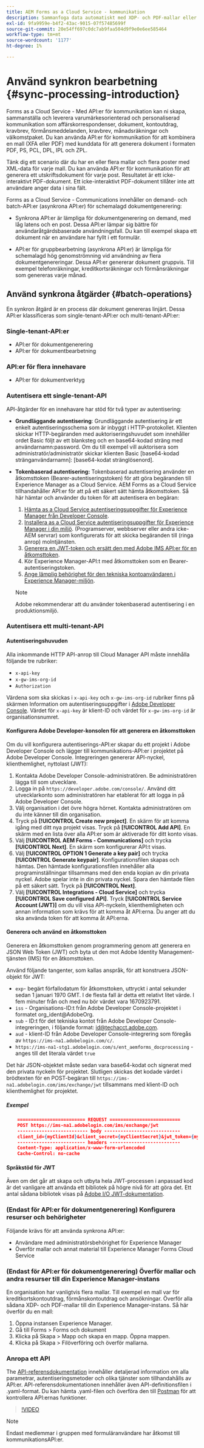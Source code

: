 ```yaml
---
title: AEM Forms as a Cloud Service - kommunikation
description: Sammanfoga data automatiskt med XDP- och PDF-mallar eller generera utdata i formaten PCL, ZPL och PostScript
exl-id: 9fa9959e-b4f2-43ac-9015-07f57485699f
source-git-commit: 20e54ff697c0dc7ab9faa504d9f9e0e6ee585464
workflow-type: tm+mt
source-wordcount: '1177'
ht-degree: 1%

---
```



# Använd synkron bearbetning {#sync-processing-introduction}

Forms as a Cloud Service - Med API:er för kommunikation kan ni skapa, sammanställa och leverera varumärkesorienterad och personaliserad kommunikation som affärskorrespondenser, dokument, kontoutdrag, kravbrev, förmånsmeddelanden, kravbrev, månadsräkningar och välkomstpaket. Du kan använda API:er för kommunikation för att kombinera en mall (XFA eller PDF) med kunddata för att generera dokument i formaten PDF, PS, PCL, DPL, IPL och ZPL.

Tänk dig ett scenario där du har en eller flera mallar och flera poster med XML-data för varje mall. Du kan använda API:er för kommunikation för att generera ett utskriftsdokument för varje post. <!-- You can also combine the records into a single document. --> Resultatet är ett icke-interaktivt PDF-dokument. Ett icke-interaktivt PDF-dokument tillåter inte att användare anger data i sina fält.

Forms as a Cloud Service - Communications innehåller on demand- och batch-API:er (asynkrona API:er) för schemalagd dokumentgenerering:

* Synkrona API:er är lämpliga för dokumentgenerering on demand, med låg latens och en post. Dessa API:er lämpar sig bättre för användaråtgärdsbaserade användningsfall. Du kan till exempel skapa ett dokument när en användare har fyllt i ett formulär.

* API:er för gruppbearbetning (asynkrona API:er) är lämpliga för schemalagd hög genomströmning vid användning av flera dokumentgenereringar. Dessa API:er genererar dokument gruppvis. Till exempel telefonräkningar, kreditkortsräkningar och förmånsräkningar som genereras varje månad.

## Använd synkrona åtgärder {#batch-operations}

En synkron åtgärd är en process där dokument genereras linjärt. Dessa API:er klassificeras som single-tenant-API:er och multi-tenant-API:er:

### Single-tenant-API:er

* API:er för dokumentgenerering
* API:er för dokumentbearbetning

### API:er för flera innehavare

* API:er för dokumentverktyg

### Autentisera ett single-tenant-API

API-åtgärder för en innehavare har stöd för två typer av autentisering:

* **Grundläggande autentisering**: Grundläggande autentisering är ett enkelt autentiseringsschema som är inbyggt i HTTP-protokollet. Klienten skickar HTTP-begäranden med auktoriseringshuvudet som innehåller ordet Basic följt av ett blanksteg och en base64-kodad sträng med användarnamn:password. Om du till exempel vill auktorisera som administratör/administratör skickar klienten Basic [base64-kodad stränganvändarnamn]: [base64-kodat stränglösenord].

* **Tokenbaserad autentisering:** Tokenbaserad autentisering använder en åtkomsttoken (Bearer-autentiseringstoken) för att göra begäranden till Experience Manager as a Cloud Service. AEM Forms as a Cloud Service tillhandahåller API:er för att på ett säkert sätt hämta åtkomsttoken. Så här hämtar och använder du token för att autentisera en begäran:

   1. [Hämta as a Cloud Service autentiseringsuppgifter för Experience Manager från Developer Console](https://experienceleague.adobe.com/docs/experience-manager-learn/getting-started-with-aem-headless/authentication/service-credentials.html).
   1. [Installera as a Cloud Service autentiseringsuppgifter för Experience Manager i din miljö](https://experienceleague.adobe.com/docs/experience-manager-learn/getting-started-with-aem-headless/authentication/service-credentials.html). (Programserver, webbserver eller andra icke-AEM servrar) som konfigurerats för att skicka begäranden till (ringa anrop) molntjänsten.
   1. [Generera en JWT-token och ersätt den med Adobe IMS API:er för en åtkomsttoken](https://experienceleague.adobe.com/docs/experience-manager-learn/getting-started-with-aem-headless/authentication/service-credentials.html).
   1. Kör Experience Manager-API:t med åtkomsttoken som en Bearer-autentiseringstoken.
   1. [Ange lämplig behörighet för den tekniska kontoanvändaren i Experience Manager-miljön](https://experienceleague.adobe.com/docs/experience-manager-learn/getting-started-with-aem-headless/authentication/service-credentials.html?lang=en#configure-access-in-aem).

   >[!NOTE]
   >
   >Adobe rekommenderar att du använder tokenbaserad autentisering i en produktionsmiljö.

### Autentisera ett multi-tenant-API

#### Autentiseringshuvuden

Alla inkommande HTTP API-anrop till Cloud Manager API måste innehålla följande tre rubriker:

* `x-api-key`
* `x-gw-ims-org-id`
* `Authorization`

Värdena som ska skickas i `x-api-key` och `x-gw-ims-org-id` rubriker finns på skärmen Information om autentiseringsuppgifter i [Adobe Developer Console](https://developer.adobe.com/console). Värdet för `x-api-key` är klient-ID och värdet för `x-gw-ims-org-id` är organisationsnumret.

#### Konfigurera Adobe Developer-konsolen för att generera en åtkomsttoken

Om du vill konfigurera autentiserings-API:er skapar du ett projekt i Adobe Developer Console och lägger till kommunikations-API:er i projektet på Adobe Developer Console. Integreringen genererar API-nyckel, klienthemlighet, nyttolast (JWT):

1. Kontakta Adobe Developer Console-administratören. Be administratören lägga till som utvecklare.
1. Logga in på `https://developer.adobe.com/console/`. Använd ditt utvecklarkonto som administratören har etablerat för att logga in på Adobe Developer Console.
1. Välj organisation i det övre högra hörnet. Kontakta administratören om du inte känner till din organisation.
1. Tryck på **[!UICONTROL Create new project]**. En skärm för att komma igång med ditt nya projekt visas. Tryck på **[!UICONTROL Add API]**. En skärm med en lista över alla API:er som är aktiverade för ditt konto visas.
1. Välj **[!UICONTROL AEM Forms - Communications]** och trycka **[!UICONTROL Next]**. En skärm som konfigurerar API:t visas.
1. Välj **[!UICONTROL OPTION 1 Generate a key pair]** och trycka **[!UICONTROL Generate keypair]**. Konfigurationsfilen skapas och hämtas. Den hämtade konfigurationsfilen innehåller alla programinställningar tillsammans med den enda kopian av din privata nyckel. Adobe spelar inte in din privata nyckel. Spara den hämtade filen på ett säkert sätt. Tryck på **[!UICONTROL Next]**.
1. Välj **[!UICONTROL Integrations - Cloud Service]** och trycka **[!UICONTROL Save configured API]**. Tryck **[!UICONTROL Service Account (JWT)]** om du vill visa API-nyckeln, klienthemligheten och annan information som krävs för att komma åt API:erna. Du anger att du ska använda token för att komma åt API:erna.

#### Generera och använd en åtkomsttoken

Generera en åtkomsttoken genom programmering genom att generera en JSON Web Token (JWT) och byta ut den mot Adobe Identity Management-tjänsten (IMS) för en åtkomsttoken.

Använd följande tangenter, som kallas anspråk, för att konstruera JSON-objekt för JWT:

* `exp`- begärt förfallodatum för åtkomsttoken, uttryckt i antal sekunder sedan 1 januari 1970 GMT. I de flesta fall är detta ett relativt litet värde. I fem minuter från och med nu bör värdet vara 1670923791.
* `iss` - Organisations-ID:t från Adobe Developer Console-projektet i formatet org_ident@AdobeOrg.
* `sub` - ID:t för det tekniska kontot från Adobe Developer Console-integreringen, i följande format: id@techacct.adobe.com.
* `aud` - klient-ID från Adobe Developer Console-integrering som föregås av `https://ims-na1.adobelogin.com/c/`.
* `https://ims-na1-stg1.adobelogin.com/s/ent_aemforms_docprocessing` - anges till det literala värdet `true`

Det här JSON-objektet måste sedan vara base64-kodat och signerat med den privata nyckeln för projektet. Slutligen skickas det kodade värdet i brödtexten för en POST-begäran till `https://ims-na1.adobelogin.com/ims/exchange/jwt` tillsammans med klient-ID och klienthemlighet för projektet.

##### Exempel

```JSON
    ========================= REQUEST ==========================
    POST https://ims-na1.adobelogin.com/ims/exchange/jwt
    -------------------------- body ----------------------------
    client_id={myClientId}&client_secret={myClientSecret}&jwt_token={myJSONWebToken}
    ------------------------- headers --------------------------
    Content-Type: application/x-www-form-urlencoded
    Cache-Control: no-cache
```

#### Språkstöd för JWT

Även om det går att skapa och utbyta hela JWT-processen i anpassad kod är det vanligare att använda ett bibliotek på högre nivå för att göra det. Ett antal sådana bibliotek visas på [Adobe I/O JWT-dokumentation](https://developer.adobe.com/developer-console/docs/guides/authentication/JWT/).

### (Endast för API:er för dokumentgenerering) Konfigurera resurser och behörigheter

Följande krävs för att använda synkrona API:er:

* Användare med administratörsbehörighet för Experience Manager
* Överför mallar och annat material till Experience Manager Forms Cloud Service

### (Endast för API:er för dokumentgenerering) Överför mallar och andra resurser till din Experience Manager-instans

En organisation har vanligtvis flera mallar. Till exempel en mall var för kreditkortskontoutdrag, förmånskontoutdrag och ansökningar. Överför alla sådana XDP- och PDF-mallar till din Experience Manager-instans. Så här överför du en mall:

1. Öppna instansen Experience Manager.
1. Gå till Forms > Forms och dokument
1. Klicka på Skapa > Mapp och skapa en mapp. Öppna mappen.
1. Klicka på Skapa > Filöverföring och överför mallarna.

### Anropa ett API

The [API-referensdokumentation](https://developer.adobe.com/experience-manager-forms-cloud-service-developer-reference/) innehåller detaljerad information om alla parametrar, autentiseringsmetoder och olika tjänster som tillhandahålls av API:er. API-referensdokumentationen innehåller även API-definitionsfilen i .yaml-format. Du kan hämta .yaml-filen och överföra den till [Postman](https://www.postman.com/) för att kontrollera API:ernas funktioner.

>[!VIDEO](https://video.tv.adobe.com/v/335771)

>[!NOTE]
>
>Endast medlemmar i gruppen med formuläranvändare har åtkomst till kommunikationsAPI:er.
